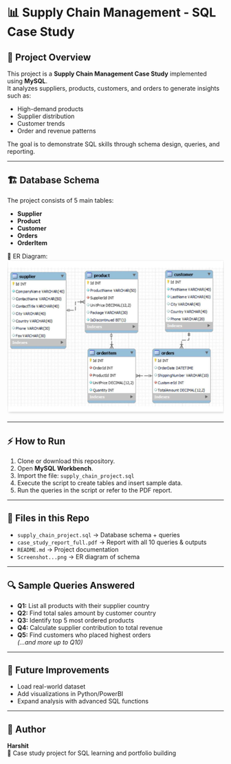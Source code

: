 # 📊 Supply Chain Management - SQL Case Study

## 📌 Project Overview
This project is a **Supply Chain Management Case Study** implemented using **MySQL**.  
It analyzes suppliers, products, customers, and orders to generate insights such as:
- High-demand products
- Supplier distribution
- Customer trends
- Order and revenue patterns  

The goal is to demonstrate SQL skills through schema design, queries, and reporting.

---

## 🏗 Database Schema
The project consists of 5 main tables:
- **Supplier**
- **Product**
- **Customer**
- **Orders**
- **OrderItem**

📌 ER Diagram:  
![ER Diagram](Screenshot%202025-10-03%20151412.png)

---

## ⚡ How to Run
1. Clone or download this repository.
2. Open **MySQL Workbench**.
3. Import the file: `supply_chain_project.sql`
4. Execute the script to create tables and insert sample data.
5. Run the queries in the script or refer to the PDF report.

---

## 📑 Files in this Repo
- `supply_chain_project.sql` → Database schema + queries  
- `case_study_report_full.pdf` → Report with all 10 queries & outputs  
- `README.md` → Project documentation  
- `Screenshot...png` → ER diagram of schema  

---

## 🔍 Sample Queries Answered
- **Q1:** List all products with their supplier country  
- **Q2:** Find total sales amount by customer country  
- **Q3:** Identify top 5 most ordered products  
- **Q4:** Calculate supplier contribution to total revenue  
- **Q5:** Find customers who placed highest orders  
*(...and more up to Q10)*

---

## 🚀 Future Improvements
- Load real-world dataset  
- Add visualizations in Python/PowerBI  
- Expand analysis with advanced SQL functions  

---

## 👤 Author
**Harshit**  
📌 Case study project for SQL learning and portfolio building  
